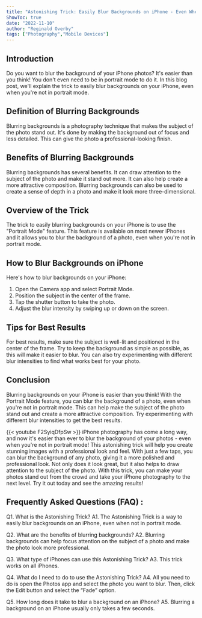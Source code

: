 ```yaml
---
title: "Astonishing Trick: Easily Blur Backgrounds on iPhone - Even When Not in Portrait Mode!"
ShowToc: true 
date: "2022-11-10"
author: "Reginald Overby" 
tags: ["Photography","Mobile Devices"]
---
```

## Introduction

Do you want to blur the background of your iPhone photos? It's easier than you think! You don't even need to be in portrait mode to do it. In this blog post, we'll explain the trick to easily blur backgrounds on your iPhone, even when you're not in portrait mode.

## Definition of Blurring Backgrounds

Blurring backgrounds is a photography technique that makes the subject of the photo stand out. It's done by making the background out of focus and less detailed. This can give the photo a professional-looking finish.

## Benefits of Blurring Backgrounds

Blurring backgrounds has several benefits. It can draw attention to the subject of the photo and make it stand out more. It can also help create a more attractive composition. Blurring backgrounds can also be used to create a sense of depth in a photo and make it look more three-dimensional.

## Overview of the Trick

The trick to easily blurring backgrounds on your iPhone is to use the "Portrait Mode" feature. This feature is available on most newer iPhones and it allows you to blur the background of a photo, even when you're not in portrait mode.

## How to Blur Backgrounds on iPhone

Here's how to blur backgrounds on your iPhone:

1. Open the Camera app and select Portrait Mode.
2. Position the subject in the center of the frame.
3. Tap the shutter button to take the photo.
4. Adjust the blur intensity by swiping up or down on the screen.

## Tips for Best Results

For best results, make sure the subject is well-lit and positioned in the center of the frame. Try to keep the background as simple as possible, as this will make it easier to blur. You can also try experimenting with different blur intensities to find what works best for your photo.

## Conclusion

Blurring backgrounds on your iPhone is easier than you think! With the Portrait Mode feature, you can blur the background of a photo, even when you're not in portrait mode. This can help make the subject of the photo stand out and create a more attractive composition. Try experimenting with different blur intensities to get the best results.

{{< youtube F2SyiqDfpSw >}} 
iPhone photography has come a long way, and now it's easier than ever to blur the background of your photos - even when you're not in portrait mode! This astonishing trick will help you create stunning images with a professional look and feel. With just a few taps, you can blur the background of any photo, giving it a more polished and professional look. Not only does it look great, but it also helps to draw attention to the subject of the photo. With this trick, you can make your photos stand out from the crowd and take your iPhone photography to the next level. Try it out today and see the amazing results!

## Frequently Asked Questions (FAQ) :
Q1. What is the Astonishing Trick?
A1. The Astonishing Trick is a way to easily blur backgrounds on an iPhone, even when not in portrait mode.

Q2. What are the benefits of blurring backgrounds?
A2. Blurring backgrounds can help focus attention on the subject of a photo and make the photo look more professional.

Q3. What type of iPhones can use this Astonishing Trick?
A3. This trick works on all iPhones.

Q4. What do I need to do to use the Astonishing Trick?
A4. All you need to do is open the Photos app and select the photo you want to blur. Then, click the Edit button and select the “Fade” option.

Q5. How long does it take to blur a background on an iPhone?
A5. Blurring a background on an iPhone usually only takes a few seconds.


